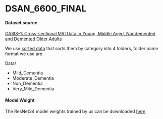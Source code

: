 # DSAN_6600_FINAL

#### Dataset source
[OASIS-1: Cross-sectional MRI Data in Young, Middle Aged, Nondemented and Demented Older Adults](https://www.oasis-brains.org/)

We use [sorted data](https://www.kaggle.com/datasets/ninadaithal/imagesoasis) that sorts them by category into 4 folders, folder name format we use are:

Data/
- Mild_Dementia
- Moderate_Dementia
- Non_Dementia
- Very_Mild_Dementia

#### Model Weight
The ResNet34 model weights trained by us can be downloaded [here](https://drive.google.com/file/d/11HSYnTQcIsCPmOSxahNo-FbGKKqT-pst/view?usp=sharing).

